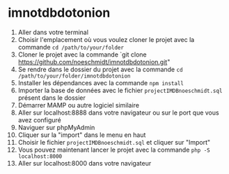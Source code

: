 # imnotdbdotonion
1. Aller dans votre terminal
2. Choisir l'emplacement où vous voulez cloner le projet avec la commande `cd /path/to/your/folder`
3. Cloner le projet avec la commande `git clone https://github.com/noeschmidt/imnotdbdotonion.git"
4. Se rendre dans le dossier du projet avec la commande `cd /path/to/your/folder/imnotdbdotonion`
5. Installer les dépendances avec la commande `npm install`
6. Importer la base de données avec le fichier `projectIMDBnoeschmidt.sql` présent dans le dossier
7. Démarrer MAMP ou autre logiciel similaire
8. Aller sur localhost:8888 dans votre navigateur ou sur le port que vous avez configuré
9. Naviguer sur phpMyAdmin
10. Cliquer sur la "import" dans le menu en haut
11. Choisir le fichier `projectIMDBnoeschmidt.sql` et cliquer sur "Import"
12. Vous pouvez maintenant lancer le projet avec la commande `php -S localhost:8000`
13. Aller sur localhost:8000 dans votre navigateur
